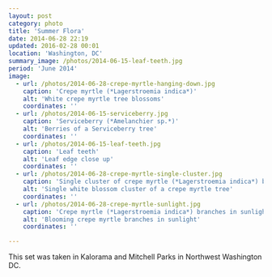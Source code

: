 ```yaml
---
layout: post
category: photo
title: 'Summer Flora'
date: 2014-06-28 22:19
updated: 2016-02-28 00:01
location: 'Washington, DC'
summary_image: /photos/2014-06-15-leaf-teeth.jpg
period: 'June 2014'
image:
  - url: /photos/2014-06-28-crepe-myrtle-hanging-down.jpg
    caption: 'Crepe myrtle (*Lagerstroemia indica*)'
    alt: 'White crepe myrtle tree blossoms'
    coordinates: ''  
  - url: /photos/2014-06-15-serviceberry.jpg
    caption: 'Serviceberry (*Amelanchier sp.*)'
    alt: 'Berries of a Serviceberry tree'
    coordinates: ''
  - url: /photos/2014-06-15-leaf-teeth.jpg
    caption: 'Leaf teeth'
    alt: 'Leaf edge close up'
    coordinates: ''
  - url: /photos/2014-06-28-crepe-myrtle-single-cluster.jpg
    caption: 'Single cluster of crepe myrtle (*Lagerstroemia indica*) blossoms'
    alt: 'Single white blossom cluster of a crepe myrtle tree'
    coordinates: ''
  - url: /photos/2014-06-28-crepe-myrtle-sunlight.jpg
    caption: 'Crepe myrtle (*Lagerstroemia indica*) branches in sunlight'
    alt: 'Blooming crepe myrtle branches in sunlight'
    coordinates: ''     

---
```


This set was taken in Kalorama and Mitchell Parks in Northwest Washington DC.
